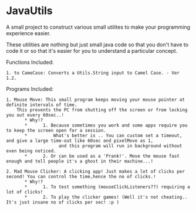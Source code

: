 # JavaUtils
A small project to construct various small utilites to make your programming experience easier.

These utilities are nothing but just small java code so that you don't have to code it or so that it's easier for you to understand a particular concept.

Functions Included:

    1. to CameCase: Converts a Utils.String input to Camel Case. - Ver 1.2.

Programs Included:

    1. Mouse Move: This small program keeps moving your mouse pointer at definite intervals of time.
        This prevents the PC from shutting off the screen or from locking you out every 60sec..!
           * Why!?
           *      1. Because sometimes you work and some apps require you to keep the screen open for a session.
           *          What's better is .. You can custom set a timeout, and give a large time-out like 60sec and pixelMove as 1,
                        and this program will run in background without even being noticed.
           *      2. Or can be used as a 'Prank!'. Move the mouse fast enough and tell people it's a ghost in their machine...!

    2. Mad Mouse Clicker: A clicking app! Just makes a lot of clicks per second! You can control the time,hence the no of clicks.!
           * Why!?
           *      1. To test something (mouseClickListeners??) requiring a lot of clicks!
           *      2. To play the clicker games! (Well it's not cheating.. It's just insane no of clicks per sec! :p )
